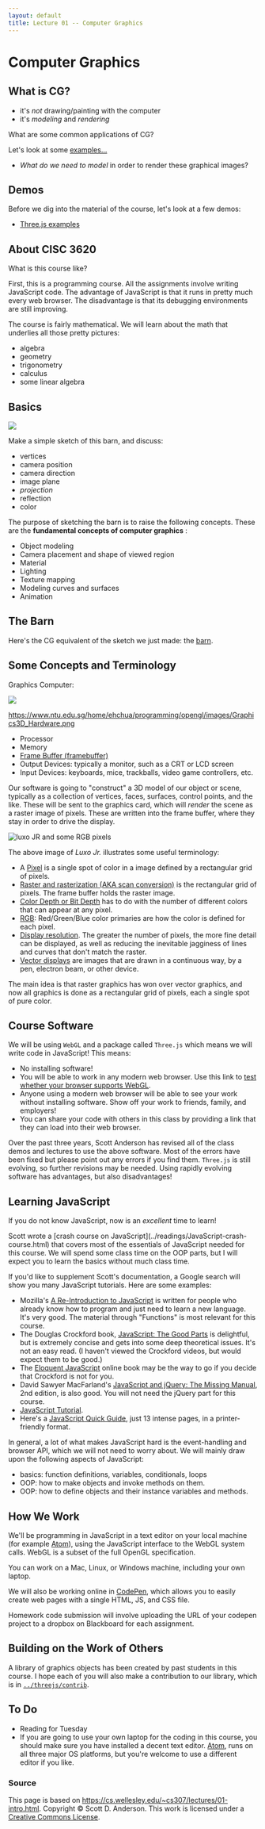 ```yaml
---
layout: default
title: Lecture 01 -- Computer Graphics
---
```

# Computer Graphics

## What is CG?

  * it's _not_ drawing/painting with the computer 
  * it's _modeling_ and _rendering_ 

What are some common applications of CG?

Let's look at some [examples...](Lecture1.pdf)

  * _What do we need to model_ in order to render these graphical images? 

## Demos

Before we dig into the material of the course, let's look at a few demos:

  * [Three.js examples](http://threejs.org/examples/) 

## About CISC 3620

What is this course like?

First, this is a programming course. All the assignments involve writing
JavaScript code. The advantage of JavaScript is that it runs in pretty much
every web browser. The disadvantage is that its debugging environments are
still improving.

The course is fairly mathematical. We will learn about the math that underlies
all those pretty pictures:

  * algebra 
  * geometry 
  * trigonometry 
  * calculus 
  * some linear algebra  

## Basics

![](img/barnNH.png)

Make a simple sketch of this barn, and discuss:

  * vertices 
  * camera position 
  * camera direction 
  * image plane 
  * _projection_
  * reflection 
  * color 

The purpose of sketching the barn is to raise the following concepts. These
are the **fundamental concepts of computer graphics** :

  * Object modeling 
  * Camera placement and shape of viewed region 
  * Material 
  * Lighting 
  * Texture mapping 
  * Modeling curves and surfaces 
  * Animation 

## The Barn

Here's the CG equivalent of the sketch we just made: the [barn](../threejs/demos/barn-tw.html).

## Some Concepts and Terminology

Graphics Computer:

![](img/Graphics3D_Hardware.png)

https://www.ntu.edu.sg/home/ehchua/programming/opengl/images/Graphics3D_Hardware.png

  * Processor 
  * Memory 
  * [Frame Buffer (framebuffer)](http://en.wikipedia.org/wiki/Frame_buffer)
  * Output Devices: typically a monitor, such as a CRT or LCD screen 
  * Input Devices: keyboards, mice, trackballs, video game controllers, etc. 

Our software is going to "construct" a 3D model of our object or scene,
typically as a collection of vertices, faces, surfaces, control points, and
the like. These will be sent to the graphics card, which will _render_ the
scene as a raster image of pixels. These are written into the frame buffer,
where they stay in order to drive the display.

![luxo JR and some RGB pixels](img/luxoCombo.png)

The above image of _Luxo Jr._ illustrates some useful terminology:

  * A [Pixel](http://en.wikipedia.org/wiki/Pixel) is a single spot of color in a image defined by a rectangular grid of pixels. 
  * [Raster and rasterization (AKA scan conversion)](http://en.wikipedia.org/wiki/Raster_graphics) is the rectangular grid of pixels. The frame buffer holds the raster image. 
  * [Color Depth or Bit Depth](http://en.wikipedia.org/wiki/Color_depth) has to do with the number of different colors that can appear at any pixel. 
  * [RGB](http://en.wikipedia.org/wiki/Rgb): Red/Green/Blue color primaries are how the color is defined for each pixel. 
  * [Display resolution](http://en.wikipedia.org/wiki/Display_resolution). The greater the number of pixels, the more fine detail can be displayed, as well as reducing the inevitable jagginess of lines and curves that don't match the raster. 
  * [Vector displays](http://en.wikipedia.org/wiki/Vector_display) are images that are drawn in a continuous way, by a pen, electron beam, or other device. 

The main idea is that raster graphics has won over vector graphics, and now
all graphics is done as a rectangular grid of pixels, each a single spot of
pure color.

## Course Software

We will be using `WebGL` and a package called `Three.js` which means we will
write code in JavaScript! This means:

  * No installing software! 
  * You will be able to work in any modern web browser. Use this link to [test whether your browser supports WebGL](http://get.webgl.org/). 
  * Anyone using a modern web browser will be able to see your work without installing software. Show off your work to friends, family, and employers! 
  * You can share your code with others in this class by providing a link that they can load into their web browser. 

Over the past three years, Scott Anderson has revised all of the class demos
and lectures to use the above software. Most of the errors have been fixed but
please point out any errors if you find them. `Three.js` is still evolving, so
further revisions may be needed. Using rapidly evolving software has
advantages, but also disadvantages!

## Learning JavaScript

If you do not know JavaScript, now is an _excellent_ time to learn!

Scott wrote a [crash course on JavaScript](../readings/JavaScript-crash-
course.html) that covers most of the essentials of JavaScript needed for this
course. We will spend some class time on the OOP parts, but I will expect you
to learn the basics without much class time.

If you'd like to supplement Scott's documentation, a Google search will show
you many JavaScript tutorials. Here are some examples:

  * Mozilla's [A Re-Introduction to JavaScript](https://developer.mozilla.org/en-US/docs/Web/JavaScript/A_re-introduction_to_JavaScript) is written for people who already know how to program and just need to learn a new language. It's very good. The material through "Functions" is most relevant for this course. 
  * The Douglas Crockford book, [ JavaScript: The Good Parts](http://shop.oreilly.com/product/9780596517748.do) is delightful, but is extremely concise and gets into some deep theoretical issues. It's not an easy read. (I haven't viewed the Crockford videos, but would expect them to be good.) 
  * The [Eloquent JavaScript](http://www.eloquentjavascript.net) online book may be the way to go if you decide that Crockford is not for you. 
  * David Sawyer MacFarland's [ JavaScript and jQuery: The Missing Manual](http://shop.oreilly.com/product/0636920032663.do), 2nd edition, is also good. You will not need the jQuery part for this course. 
  * [JavaScript Tutorial](http://www.w3schools.com/js/default.asp). 
  * Here's a [JavaScript Quick Guide](http://www.tutorialspoint.com/javascript/javascript_quick_guide.htm), just 13 intense pages, in a printer-friendly format. 

In general, a lot of what makes JavaScript hard is the event-handling and
browser API, which we will not need to worry about. We will mainly draw upon
the following aspects of JavaScript:

  * basics: function definitions, variables, conditionals, loops 
  * OOP: how to make objects and invoke methods on them. 
  * OOP: how to define objects and their instance variables and methods. 

## How We Work

We'll be programming in JavaScript in a text editor on your local machine
(for example [Atom](http://atom.io)), using
the JavaScript interface to the WebGL system calls. WebGL is a subset of the
full OpenGL specification.

You can work on a Mac, Linux, or Windows machine, including your own laptop.

We will also be working online in [CodePen](http://codepen.io), which allows you to easily create web pages with a single HTML, JS, and CSS file.

Homework code submission will involve uploading the URL of your codepen project to a dropbox on Blackboard for each assignment.

## Building on the Work of Others

A library of graphics objects has been created by past students in this
course. I hope each of you will also make a contribution to our library, which
is in [`../threejs/contrib`](../threejs/contrib/).

## To Do

  * Reading for Tuesday
  * If you are going to use your own laptop for the coding in this course, you should make sure you have installed a decent text editor.  [Atom](http://atom.io/), runs on all three major OS platforms, but you're welcome to use a different editor if you like.


### Source

This page is based on <https://cs.wellesley.edu/~cs307/lectures/01-intro.html>. Copyright &copy; Scott D. Anderson. This work is licensed under a [Creative Commons License](http://creativecommons.org/licenses/by-nc-sa/1.0/). 
